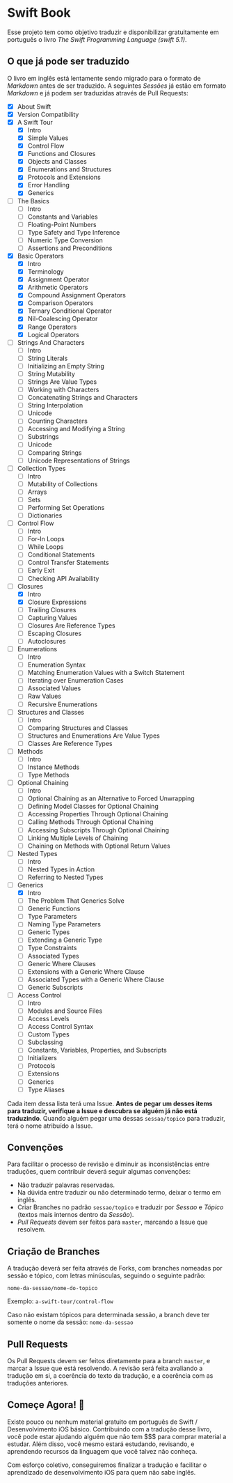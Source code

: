 # Swift Book

Esse projeto tem como objetivo traduzir e disponibilizar gratuitamente em português o livro *The Swift Programming Language (swift 5.1)*. 

## O que já pode ser traduzido

O livro em inglês está lentamente sendo migrado para o formato de *Markdown*  antes de ser traduzido. A seguintes *Sessões* já estão em formato *Markdown* e já podem ser traduzidas através de Pull Requests:

- [x] About Swift
- [x] Version Compatibility
- [x] A Swift Tour
  - [x] Intro
  - [x] Simple Values
  - [x] Control Flow
  - [x] Functions and Closures
  - [x] Objects and Classes
  - [x] Enumerations and Structures
  - [x] Protocols and Extensions
  - [x] Error Handling
  - [x] Generics
- [ ] The Basics
  - [ ] Intro
  - [ ] Constants and Variables
  - [ ] Floating-Point Numbers
  - [ ] Type Safety and Type Inference
  - [ ] Numeric Type Conversion
  - [ ] Assertions and Preconditions
- [x] Basic Operators
  - [x] Intro
  - [x] Terminology
  - [x] Assignment Operator
  - [x] Arithmetic Operators
  - [x] Compound Assignment Operators
  - [x] Comparison Operators
  - [x] Ternary Conditional Operator
  - [x] Nil-Coalescing Operator
  - [x] Range Operators
  - [x] Logical Operators
- [ ] Strings And Characters
  - [ ] Intro
  - [ ] String Literals
  - [ ] Initializing an Empty String
  - [ ] String Mutability
  - [ ] Strings Are Value Types
  - [ ] Working with Characters
  - [ ] Concatenating Strings and Characters
  - [ ] String Interpolation
  - [ ] Unicode
  - [ ] Counting Characters
  - [ ] Accessing and Modifying a String
  - [ ] Substrings
  - [ ] Unicode
  - [ ] Comparing Strings
  - [ ] Unicode Representations of Strings
- [ ] Collection Types
  - [ ] Intro
  - [ ] Mutability of Collections
  - [ ] Arrays
  - [ ] Sets
  - [ ] Performing Set Operations
  - [ ] Dictionaries
- [ ] Control Flow
  - [ ] Intro
  - [ ] For-In Loops
  - [ ] While Loops
  - [ ] Conditional Statements
  - [ ] Control Transfer Statements
  - [ ] Early Exit
  - [ ] Checking API Availability
- [ ] Closures
  - [X] Intro
  - [X] Closure Expressions
  - [ ] Trailing Closures
  - [ ] Capturing Values
  - [ ] Closures Are Reference Types
  - [ ] Escaping Closures
  - [ ] Autoclosures
- [ ] Enumerations
  - [ ] Intro
  - [ ] Enumeration Syntax
  - [ ] Matching Enumeration Values with a Switch Statement
  - [ ] Iterating over Enumeration Cases
  - [ ] Associated Values
  - [ ] Raw Values
  - [ ] Recursive Enumerations
- [ ] Structures and Classes
  - [ ] Intro
  - [ ] Comparing Structures and Classes
  - [ ] Structures and Enumerations Are Value Types
  - [ ] Classes Are Reference Types
- [ ] Methods
  - [ ] Intro
  - [ ] Instance Methods
  - [ ] Type Methods
- [ ] Optional Chaining
  - [ ] Intro
  - [ ] Optional Chaining as an Alternative to Forced Unwrapping
  - [ ] Defining Model Classes for Optional Chaining
  - [ ] Accessing Properties Through Optional Chaining
  - [ ] Calling Methods Through Optional Chaining
  - [ ] Accessing Subscripts Through Optional Chaining
  - [ ] Linking Multiple Levels of Chaining
  - [ ] Chaining on Methods with Optional Return Values
- [ ] Nested Types
  - [ ] Intro
  - [ ] Nested Types in Action
  - [ ] Referring to Nested Types
- [ ] Generics
  - [x] Intro
  - [ ] The Problem That Generics Solve
  - [ ] Generic Functions
  - [ ] Type Parameters
  - [ ] Naming Type Parameters
  - [ ] Generic Types
  - [ ] Extending a Generic Type
  - [ ] Type Constraints
  - [ ] Associated Types
  - [ ] Generic Where Clauses
  - [ ] Extensions with a Generic Where Clause
  - [ ] Associated Types with a Generic Where Clause 
  - [ ] Generic Subscripts
- [ ] Access Control
  - [ ] Intro
  - [ ] Modules and Source Files
  - [ ] Access Levels
  - [ ] Access Control Syntax
  - [ ] Custom Types
  - [ ] Subclassing
  - [ ] Constants, Variables, Properties, and Subscripts 
  - [ ] Initializers
  - [ ] Protocols
  - [ ] Extensions
  - [ ] Generics
  - [ ] Type Aliases

Cada item dessa lista terá uma Issue. **Antes de pegar um desses items para traduzir, verifique a Issue e descubra se alguém já não está traduzindo**. Quando alguém pegar uma dessas `sessao/topico` para traduzir, terá o nome atribuído a Issue.

## Convenções

Para facilitar o processo de revisão e diminuir as inconsistências entre traduções, quem contribuir deverá seguir algumas convenções:

* Não traduzir palavras reservadas.
* Na dúvida entre traduzir ou não determinado termo, deixar o termo em inglês.
* Criar Branches no padrão `sessao/topico`  e traduzir por *Sessao* e *Tópico* (textos mais internos dentro da *Sessão*).
* *Pull Requests* devem ser feitos para `master`, marcando a Issue que resolvem.

## Criação de Branches

A tradução deverá ser feita através de Forks, com branches nomeadas por sessão e tópico, com letras minúsculas, seguindo o seguinte padrão:

`nome-da-sessao/nome-do-topico`

Exemplo:
`a-swift-tour/control-flow`

Caso não existam tópicos para determinada sessão, a branch deve ter somente o nome da sessão:
`nome-da-sessao`

## Pull Requests

Os Pull Requests devem ser feitos diretamente para a branch `master`, e marcar a Issue que está resolvendo. A revisão será feita avaliando a tradução em si, a coerência do texto da tradução, e a coerência com as traduções anteriores.

## Começe Agora! 🎉  

Existe pouco ou nenhum material gratuito em português de Swift / Desenvolvimento iOS básico. Contribuindo com a tradução desse livro, você pode estar ajudando alguém que não tem $$$ para comprar material a estudar. Além disso, você mesmo estará estudando, revisando, e aprendendo recursos da linguagem que você talvez não conheça.

Com esforço coletivo, conseguiremos finalizar a tradução e facilitar o aprendizado de desenvolvimento iOS para quem não sabe inglês. 

